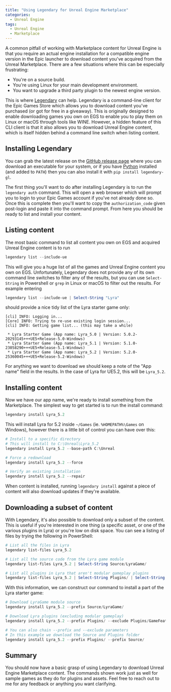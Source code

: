 ```yaml
---
title: "Using Legendary for Unreal Engine Marketplace"
categories:
  - Unreal Engine
tags:
  - Unreal Engine
  - Marketplace
---
```


A common pitfall of working with Marketplace content for Unreal Engine is that you require an actual engine installation
for a compatible engine version in the Epic launcher to download content you've acquired from the Unreal Marketplace.
There are a few situations where this can be especially frustrating:
- You're on a source build.
- You're using Linux for your main development environment.
- You want to upgrade a third party plugin to the newest engine version.

This is where [Legendary](https://github.com/derrod/legendary) can help. Legendary is a command-line client for the
Epic Games Store which allows you to download content you've purchased (or got for free in a giveaway). This is
originally designed to enable downloading games you own on EGS to enable you to play them on Linux or macOS through
tools like WINE. However, a hidden feature of this CLI client is that it also allows you to download Unreal Engine
content, which is itself hidden behind a command line switch when listing content.

## Installing Legendary
You can grab the latest release on the [GitHub release page](https://github.com/derrod/legendary/releases/latest) where
you can download an executable for your system, or if you have [Python](https://python.org) installed  (and added to
`PATH`) then you can also install it with `pip install legendary-gl`.

The first thing you'll want to do after installing Legendary is to run the `legendary auth` command. This will open a
web browser which will prompt you to login to your Epic Games account if you've not already done so. Once this is
complete then you'll want to copy the `authorization_code` given post-login and paste it into the command prompt. From
here you should be ready to list and install your content.

## Listing content
The most basic command to list all content you own on EGS and acquired Unreal Engine content is to run
```powershell
legendary list --include-ue
```

This will give you a huge list of all the games and Unreal Engine content you own on EGS. Unfortunately, Legendary does
not provide any of its own command line switches to filter any of the results, but you can use `Select-String` in
Powershell or `grep` in Linux or macOS to filter out the results. For example entering

```powershell
legendary list --include-ue | Select-String "Lyra"
```
should provide a nice tidy list of the Lyra starter game only:

```
[cli] INFO: Logging in...
[Core] INFO: Trying to re-use existing login session...
[cli] INFO: Getting game list... (this may take a while)

 * Lyra Starter Game (App name: Lyra_5.0 | Version: 5.0.2-20293145+++UE5+Release-5.0-Windows)
 * Lyra Starter Game (App name: Lyra_5.1 | Version: 5.1.0-23058290+++UE5+Release-5.1-Windows)
 * Lyra Starter Game (App name: Lyra_5.2 | Version: 5.2.0-25360045+++UE5+Release-5.2-Windows)
```
For anything we want to download we should keep a note of the "App name" field in the results. In the case of Lyra for
UE5.2, this will be `Lyra_5.2`.

## Installing content
Now we have our app name, we're ready to install something from the Marketplace. The simplest way to get started is to
run the install command:

```powershell
legendary install Lyra_5.2
```

This will install Lyra for 5.2 inside `~/Games` (ie. `%HOMEPATH%\Games` on Windows), however there is a little bit of
control you can have over this:

```powershell
# Install to a specific directory
# This will install to C:\Unreal\Lyra_5.2
legendary install Lyra_5.2 --base-path C:\Unreal

# Force a redownload
legendary install Lyra_5.2 --force

# Verify an existing installation
legendary install Lyra_5.2 --repair
```

When content is installed, running `legendary install` against a piece of content will also download updates if they're
available.

## Downloading a subset of content
With Legendary, it's also possible to download only a subset of the content. This is useful if you're interested in one
thing (a specific asset, or one of the various plugins in Lyra) or you're low on disk space. You can see a listing of
files by trying the following in PowerShell:

```powershell
# List all the files in Lyra
legendary list-files Lyra_5.2

# List all the source code from the Lyra game module
legendary list-files Lyra_5.2 | Select-String Source/LyraGame/

# List all plugins in Lyra that aren't modular gameplay plugins
legendary list-files Lyra_5.2 | Select-String Plugins/ | Select-String "GameFeatures" -NotMatch
```

With this information, we can construct our command to install a part of the Lyra starter game:

```powershell
# Download LyraGame module source
legendary install Lyra_5.2 --prefix Source/LyraGame/

# Download Lyra plugins (excluding modular gameplay)
legendary install Lyra_5.2 --prefix Plugins/ --exclude Plugins/GameFeatures/

# You can also chain --prefix and --exclude parameters
# In this example we download the Source and Plugins folder
legendary install Lyra_5.2 --prefix Plugins/ --prefix Source/
```

## Summary

You should now have a basic grasp of using Legendary to download Unreal Engine Marketplace content. The commands shown
work just as well for sample games as they do for plugins and assets. Feel free to reach out to me for any feedback
or anything you want clarifying.